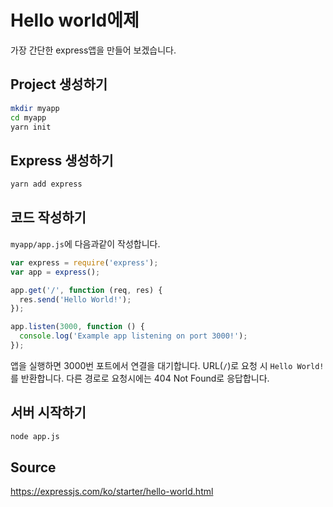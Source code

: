 # Hello world에제

가장 간단한 express앱을 만들어 보겠습니다.

## Project 생성하기

```bash
mkdir myapp
cd myapp
yarn init
```

## Express 생성하기

```bash
yarn add express
```

## 코드 작성하기

`myapp/app.js`에 다음과같이 작성합니다.

```javascript
var express = require('express');
var app = express();

app.get('/', function (req, res) {
  res.send('Hello World!');
});

app.listen(3000, function () {
  console.log('Example app listening on port 3000!');
});
```

앱을 실행하면 3000번 포트에서 연결을 대기합니다. 
URL(`/`)로 요청 시 `Hello World!`를 반환합니다. 다른 경로로 요청시에는 404 Not
Found로 응답합니다.

## 서버 시작하기

```bash
node app.js
```

## Source
https://expressjs.com/ko/starter/hello-world.html
